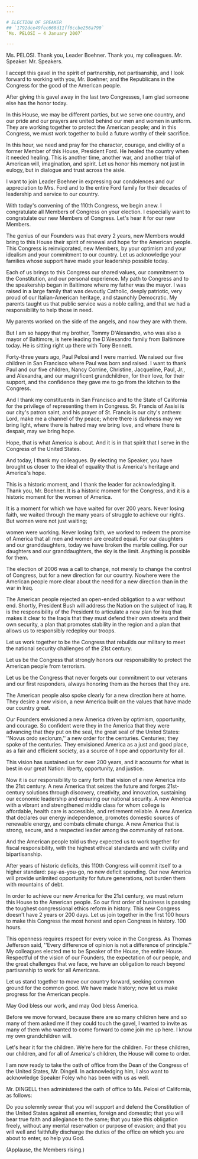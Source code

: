 ```yaml
---
---

# ELECTION OF SPEAKER
## `1792dce49fec668d11ff6ccbe256a790`
`Ms. PELOSI — 4 January 2007`

---
```



Ms. PELOSI. Thank you, Leader Boehner. Thank you, my colleagues. Mr. 
Speaker. Mr. Speakers.

I accept this gavel in the spirit of partnership, not partisanship, 
and I look forward to working with you, Mr. Boehner, and the 
Republicans in the Congress for the good of the American people.

After giving this gavel away in the last two Congresses, I am glad 
someone else has the honor today.

In this House, we may be different parties, but we serve one country, 
and our pride and our prayers are united behind our men and women in 
uniform. They are working together to protect the American people; and 
in this Congress, we must work together to build a future worthy of 
their sacrifice.

In this hour, we need and pray for the character, courage, and 
civility of a former Member of this House, President Ford. He healed 
the country when it needed healing. This is another time, another war, 
and another trial of American will, imagination, and spirit. Let us 
honor his memory not just in eulogy, but in dialogue and trust across 
the aisle.

I want to join Leader Boehner in expressing our condolences and our 
appreciation to Mrs. Ford and to the entire Ford family for their 
decades of leadership and service to our country.

With today's convening of the 110th Congress, we begin anew. I 
congratulate all Members of Congress on your election. I especially 
want to congratulate our new Members of Congress. Let's hear it for our 
new Members.

The genius of our Founders was that every 2 years, new Members would 
bring to this House their spirit of renewal and hope for the American 
people. This Congress is reinvigorated, new Members, by your optimism 
and your idealism and your commitment to our country. Let us 
acknowledge your families whose support have made your leadership 
possible today.

Each of us brings to this Congress our shared values, our commitment 
to the Constitution, and our personal experience. My path to Congress 
and to the speakership began in Baltimore where my father was the 
mayor. I was raised in a large family that was devoutly Catholic, 
deeply patriotic, very proud of our Italian-American heritage, and 
staunchly Democratic. My parents taught us that public service was a 
noble calling, and that we had a responsibility to help those in need.



My parents worked on the side of the angels, and now they are with 
them.

But I am so happy that my brother, Tommy D'Alesandro, who was also a 
mayor of Baltimore, is here leading the D'Alesandro family from 
Baltimore today. He is sitting right up there with Tony Bennett.

Forty-three years ago, Paul Pelosi and I were married. We raised our 
five children in San Francisco where Paul was born and raised. I want 
to thank Paul and our five children, Nancy Corrine, Christine, 
Jacqueline, Paul, Jr., and Alexandra, and our magnificent 
grandchildren, for their love, for their support, and the confidence 
they gave me to go from the kitchen to the Congress.

And I thank my constituents in San Francisco and to the State of 
California for the privilege of representing them in Congress. St. 
Francis of Assisi is our city's patron saint, and his prayer of St. 
Francis is our city's anthem: Lord, make me a channel of thy peace; 
where there is darkness may we bring light, where there is hatred may 
we bring love, and where there is despair, may we bring hope.

Hope, that is what America is about. And it is in that spirit that I 
serve in the Congress of the United States.

And today, I thank my colleagues. By electing me Speaker, you have 
brought us closer to the ideal of equality that is America's heritage 
and America's hope.

This is a historic moment, and I thank the leader for acknowledging 
it. Thank you, Mr. Boehner. It is a historic moment for the Congress, 
and it is a historic moment for the women of America.

It is a moment for which we have waited for over 200 years. Never 
losing faith, we waited through the many years of struggle to achieve 
our rights. But women were not just waiting;


women were working. Never losing faith, we worked to redeem the promise 
of America that all men and women are created equal. For our daughters 
and our granddaughters, today we have broken the marble ceiling. For 
our daughters and our granddaughters, the sky is the limit. Anything is 
possible for them.

The election of 2006 was a call to change, not merely to change the 
control of Congress, but for a new direction for our country. Nowhere 
were the American people more clear about the need for a new direction 
than in the war in Iraq.

The American people rejected an open-ended obligation to a war 
without end. Shortly, President Bush will address the Nation on the 
subject of Iraq. It is the responsibility of the President to 
articulate a new plan for Iraq that makes it clear to the Iraqis that 
they must defend their own streets and their own security, a plan that 
promotes stability in the region and a plan that allows us to 
responsibly redeploy our troops.

Let us work together to be the Congress that rebuilds our military to 
meet the national security challenges of the 21st century.

Let us be the Congress that strongly honors our responsibility to 
protect the American people from terrorism.

Let us be the Congress that never forgets our commitment to our 
veterans and our first responders, always honoring them as the heroes 
that they are.

The American people also spoke clearly for a new direction here at 
home. They desire a new vision, a new America built on the values that 
have made our country great.

Our Founders envisioned a new America driven by optimism, 
opportunity, and courage. So confident were they in the America that 
they were advancing that they put on the seal, the great seal of the 
United States: ''Novus ordo seclorum,'' a new order for the centuries. 
Centuries; they spoke of the centuries. They envisioned America as a 
just and good place, as a fair and efficient society, as a source of 
hope and opportunity for all.

This vision has sustained us for over 200 years, and it accounts for 
what is best in our great Nation: liberty, opportunity, and justice.

Now it is our responsibility to carry forth that vision of a new 
America into the 21st century. A new America that seizes the future and 
forges 21st-century solutions through discovery, creativity, and 
innovation, sustaining our economic leadership and ensuring our 
national security. A new America with a vibrant and strengthened middle 
class for whom college is affordable, health care is accessible, and 
retirement reliable. A new America that declares our energy 
independence, promotes domestic sources of renewable energy, and 
combats climate change. A new America that is strong, secure, and a 
respected leader among the community of nations.

And the American people told us they expected us to work together for 
fiscal responsibility, with the highest ethical standards and with 
civility and bipartisanship.

After years of historic deficits, this 110th Congress will commit 
itself to a higher standard: pay-as-you-go, no new deficit spending. 
Our new America will provide unlimited opportunity for future 
generations, not burden them with mountains of debt.

In order to achieve our new America for the 21st century, we must 
return this House to the American people. So our first order of 
business is passing the toughest congressional ethics reform in 
history. This new Congress doesn't have 2 years or 200 days. Let us 
join together in the first 100 hours to make this Congress the most 
honest and open Congress in history. 100 hours.

This openness requires respect for every voice in the Congress. As 
Thomas Jefferson said, ''Every difference of opinion is not a 
difference of principle.'' My colleagues elected me to be Speaker of 
the House, the entire House. Respectful of the vision of our Founders, 
the expectation of our people, and the great challenges that we face, 
we have an obligation to reach beyond partisanship to work for all 
Americans.

Let us stand together to move our country forward, seeking common 
ground for the common good. We have made history; now let us make 
progress for the American people.

May God bless our work, and may God bless America.



Before we move forward, because there are so many children here and 
so many of them asked me if they could touch the gavel, I wanted to 
invite as many of them who wanted to come forward to come join me up 
here. I know my own grandchildren will.

Let's hear it for the children. We're here for the children. For 
these children, our children, and for all of America's children, the 
House will come to order.

I am now ready to take the oath of office from the Dean of the 
Congress of the United States, Mr. Dingell. In acknowledging him, I 
also want to acknowledge Speaker Foley who has been with us as well.

Mr. DINGELL then administered the oath of office to Ms. Pelosi of 
California, as follows:

Do you solemnly swear that you will support and defend the 
Constitution of the United States against all enemies, foreign and 
domestic; that you will bear true faith and allegiance to the same; 
that you take this obligation freely, without any mental reservation or 
purpose of evasion; and that you will well and faithfully discharge the 
duties of the office on which you are about to enter, so help you God.

(Applause, the Members rising.)